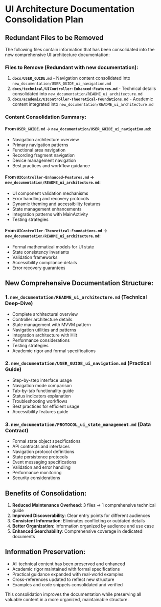 # UI Architecture Documentation Consolidation Plan

## Redundant Files to be Removed

The following files contain information that has been consolidated into the new comprehensive UI architecture documentation:

### Files to Remove (Redundant with new documentation):

1. **`docs/USER_GUIDE.md`** - Navigation content consolidated into `new_documentation/USER_GUIDE_ui_navigation.md`
2. **`docs/technical/UIController-Enhanced-Features.md`** - Technical details consolidated into `new_documentation/README_ui_architecture.md`
3. **`docs/academic/UIController-Theoretical-Foundations.md`** - Academic content integrated into `new_documentation/README_ui_architecture.md`

### Content Consolidation Summary:

#### From `USER_GUIDE.md` → `new_documentation/USER_GUIDE_ui_navigation.md`:
- Navigation architecture overview
- Primary navigation patterns
- Functional area navigation
- Recording fragment navigation
- Device management navigation
- Best practices and workflow guidance

#### From `UIController-Enhanced-Features.md` → `new_documentation/README_ui_architecture.md`:
- UI component validation mechanisms
- Error handling and recovery protocols  
- Dynamic theming and accessibility features
- State management enhancements
- Integration patterns with MainActivity
- Testing strategies

#### From `UIController-Theoretical-Foundations.md` → `new_documentation/README_ui_architecture.md`:
- Formal mathematical models for UI state
- State consistency invariants
- Validation frameworks
- Accessibility compliance details
- Error recovery guarantees

## New Comprehensive Documentation Structure:

### 1. `new_documentation/README_ui_architecture.md` (Technical Deep-Dive)
- Complete architectural overview
- Controller architecture details
- State management with MVVM pattern
- Navigation utilities and patterns
- Integration architecture with Hilt
- Performance considerations
- Testing strategies
- Academic rigor and formal specifications

### 2. `new_documentation/USER_GUIDE_ui_navigation.md` (Practical Guide)
- Step-by-step interface usage
- Navigation mode comparison
- Tab-by-tab functionality guide
- Status indicators explanation
- Troubleshooting workflows
- Best practices for efficient usage
- Accessibility features guide

### 3. `new_documentation/PROTOCOL_ui_state_management.md` (Data Contract)
- Formal state object specifications
- API contracts and interfaces
- Navigation protocol definitions
- State persistence protocols
- Event messaging specifications
- Validation and error handling
- Performance monitoring
- Security considerations

## Benefits of Consolidation:

1. **Reduced Maintenance Overhead**: 3 files → 1 comprehensive technical guide
2. **Improved Discoverability**: Clear entry points for different audiences
3. **Consistent Information**: Eliminates conflicting or outdated details
4. **Better Organization**: Information organized by audience and use case
5. **Enhanced Searchability**: Comprehensive coverage in dedicated documents

## Information Preservation:

- All technical content has been preserved and enhanced
- Academic rigor maintained with formal specifications
- Practical guidance expanded with real-world examples
- Cross-references updated to reflect new structure
- Examples and code snippets consolidated and verified

This consolidation improves the documentation while preserving all valuable content in a more organized, maintainable structure.